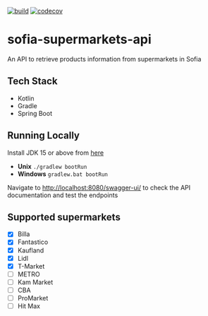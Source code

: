 [![build](https://github.com/Stefata/sofia-supermarkets-api/actions/workflows/gradle.yml/badge.svg)](https://github.com/Stefata/sofia-supermarkets-api/actions/workflows/gradle.yml)
[![codecov](https://codecov.io/gh/Stefata/sofia-supermarkets-api/branch/master/graph/badge.svg?token=3V3THIY6AX)](https://codecov.io/gh/Stefata/sofia-supermarkets-api)

# sofia-supermarkets-api
An API to retrieve products information from supermarkets in Sofia

## Tech Stack
* Kotlin
* Gradle  
* Spring Boot

## Running Locally
Install JDK 15 or above from [here](https://jdk.java.net/)
* **Unix** `./gradlew bootRun`
* **Windows** `gradlew.bat bootRun`

Navigate to <http://localhost:8080/swagger-ui/> to check the API documentation and test the endpoints

## Supported supermarkets

- [x] Billa
- [x] Fantastico
- [x] Kaufland
- [x] Lidl
- [x] T-Market
- [ ] METRO  
- [ ] Kam Market
- [ ] CBA
- [ ] ProMarket
- [ ] Hit Max
